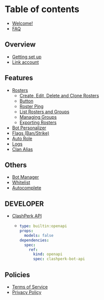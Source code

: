 # Table of contents

* [Welcome!](README.md)
* [FAQ](faq.md)

## Overview

* [Getting set up](overview/getting-set-up.md)
* [Link account](overview/link-account.md)

## Features

* [Rosters](features/rosters/README.md)
  * [Create, Edit, Delete and Clone Rosters](features/rosters/create-edit-delete-and-clone-rosters.md)
  * [Button](features/rosters/button.md)
  * [Roster Ping](features/rosters/roster-ping.md)
  * [List Rosters and Groups](features/rosters/list-rosters-and-groups.md)
  * [Managing Groups](features/rosters/managing-groups.md)
  * [Exporting Rosters](features/rosters/exporting-rosters.md)
* [Bot Personalizer](features/bot-personalizer.md)
* [Flags (Ban/Strike)](features/flags-ban-strike.md)
* [Auto Role](features/auto-role.md)
* [Logs](features/logs.md)
* [Clan Alias](features/clan-alias.md)

## Others

* [Bot Manager](others/bot-manager.md)
* [Whitelist](others/whitelist.md)
* [Autocomplete](others/autocomplete.md)

## DEVELOPER

* [ClashPerk API](developer/clashperk-api/README.md)
  * ```yaml
    type: builtin:openapi
    props:
      models: false
    dependencies:
      spec:
        ref:
          kind: openapi
          spec: clashperk-bot-api
    ```

## Policies

* [Terms of Service](https://clashperk.com/terms)
* [Privacy Policy](https://clashperk.com/privacy)
